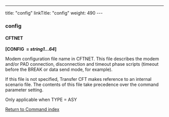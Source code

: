 ---
title: "config"
linkTitle: "config"
weight: 490
---<span id="config"></span>

### config

#### CFTNET

**[CONFIG 
= *string1...64*]**

Modem configuration file name in CFTNET.
This file describes the modem and/or PAD connection, disconnection and
timeout phase scripts (timeout before the BREAK or data send mode, for
example).

If this file is not specified, Transfer
CFT makes reference to an internal scenario file. The contents of this
file take precedence over the command parameter setting.

Only applicable when TYPE = ASY

[Return to Command index](../../)
